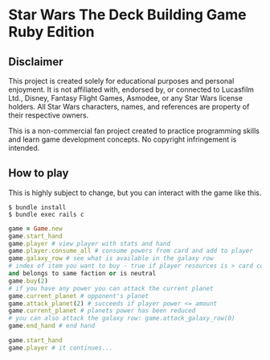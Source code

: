 # Star Wars The Deck Building Game Ruby Edition

## Disclaimer
This project is created solely for educational purposes and personal enjoyment. It is not affiliated with, endorsed by, or connected to Lucasfilm Ltd., Disney, Fantasy Flight Games, 
Asmodee, or any Star Wars license holders. All Star Wars characters, names, and references are property of their respective owners.

This is a non-commercial fan project created to practice programming skills and learn game development concepts. No copyright infringement is intended.


## How to play

This is highly subject to change, but you can interact with the game like this.

```
$ bundle install
$ bundle exec rails c
```

```Ruby
game = Game.new
game.start_hand
game.player # view player with stats and hand
game.player.consume_all # consume powers from card and add to player
game.galaxy_row # see what is available in the galaxy row
# index of item you want to buy - true if player resources is > card cost
and belongs to same faction or is neutral
game.buy(2)
# if you have any power you can attack the current planet
game.current_planet # opponent's planet
game.attack_planet(2) # succeeds if player power <= amount
game.current_planet # planets power has been reduced
# you can also attack the galaxy row: game.attack_galaxy_row(0)
game.end_hand # end hand

game.start_hand
game.player # it continues...
```
